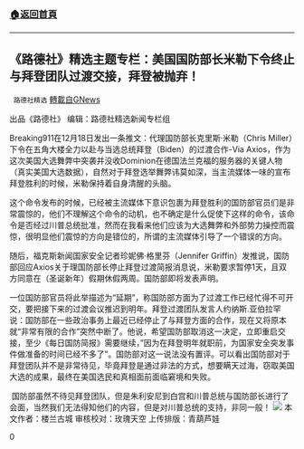 ###  [:house:返回首頁](https://github.com/ourhimalayas/txt)
---

## 《路德社》精选主题专栏：美国国防部长米勒下令终止与拜登团队过渡交接，拜登被抛弃！
` 路德社精选` [轉載自GNews](https://gnews.org/zh-hans/668925/)

出品《路德社》 编辑：路德社精选新闻专栏组

Breaking911在12月18日发出一条推文：代理国防部长克里斯·米勒（Chris Miller）下令在五角大楼全力以赴与当选总统拜登（Biden）的过渡合作-Via Axios，作为这次美国大选舞弊中突袭并没收Dominion在德国法兰克福的服务器的关键人物（真实美国大选数据），自然对于拜登选举舞弊讳莫如深，当主流媒体一味的宣布拜登胜利的时候，米勒保持着自身清醒的头脑。

这个命令发布的时候，已经被主流媒体下意识包裹为拜登胜利的国防部官员们是非常震惊的，他们不理解这个命令的动机，也不确定是什么促使下这样的命令，该命令是否经过川普总统批准，然而在我看来他们应该为大选舞弊和外部势力操控而震惊，很明显他们震惊的方向是错位的，所谓的主流媒体引导了一个错误的方向。

随后，福克斯新闻国家安全记者珍妮佛·格里芬（Jennifer Griffin）发推说，国防部回应Axios关于理国防部长停止拜登过渡简报消息说，米勒要求暂停1天，且双方同意在（圣诞新年）假期休假两周。国防部即将发表声明。

一位国防部官员将此举描述为“延期”，称国防部方面为了过渡工作已经忙得不可开交，要把接下来的过渡会议推迟到明年。拜登过渡团队发言人约纳斯.亚伯拉罕说：国防部在一些政治事务上最近已经停止了与拜登方面的合作，现在又将原本就“非常有限的合作”突然中断了。他说，希望国防部取消这一决定，立即重启交接，至少《每日国防简报》需要继续，”因为在拜登明年就职前，为国家安全突发事件做准备的时间已经不多了”。国防部对这一说法没有置评。可以看出国防部对于拜登团队并不是非常待见，毕竟拜登是通过非法的方式，想要瞒天过海，窃取美国大选的成果，最终在美国选民和真相面前面临窘境和失败。

![]()
国防部虽然不待见拜登团队，但是朱利安尼到白宫和川普总统与国防部长进行了会面，当然我们无法得知他们的内容，但是对川普总统的支持，非同一般！
![]()![](https://gnews-media-offload.s3.amazonaws.com/wp-content/uploads/2020/12/20041855/miller.png)
本文作者：楼兰古城
审核校对：玫瑰天空
上传排版：青葫芦娃

0
